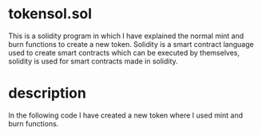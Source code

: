 # tokensol.sol

This is a solidity program in which I have explained the normal mint and burn functions to create a new token.
Solidity is a smart contract language used to create smart contracts which can be executed by themselves, solidity is used for smart contracts made in solidity.

# description

In the following code I have created a new token where I used mint and burn functions.
